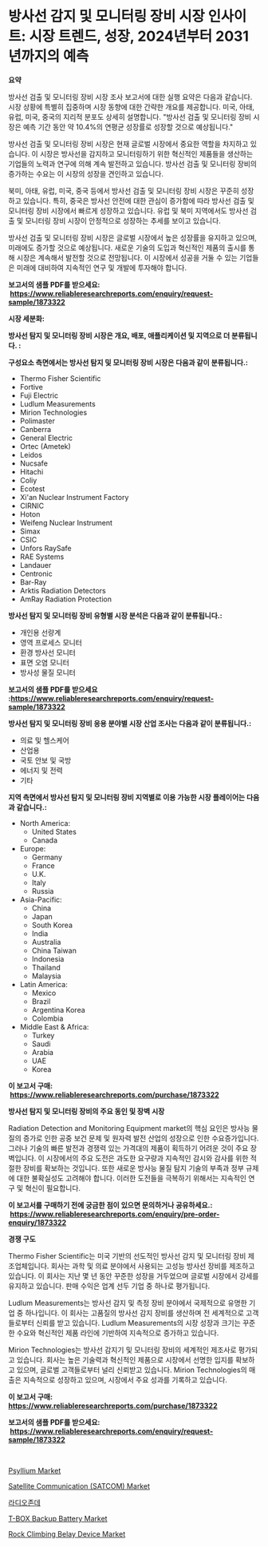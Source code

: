 <p><h1>방사선 감지 및 모니터링 장비 시장 인사이트: 시장 트렌드, 성장, 2024년부터 2031년까지의 예측</h1></p><p><strong>요약</strong></p>
<p><p>방사선 검출 및 모니터링 장비 시장 조사 보고서에 대한 실행 요약은 다음과 같습니다. 시장 상황에 특별히 집중하며 시장 동향에 대한 간략한 개요를 제공합니다. 미국, 아태, 유럽, 미국, 중국의 지리적 분포도 상세히 설명합니다. "방사선 검출 및 모니터링 장비 시장은 예측 기간 동안 약 10.4%의 연평균 성장률로 성장할 것으로 예상됩니다."</p><p>방사선 검출 및 모니터링 장비 시장은 현재 글로벌 시장에서 중요한 역할을 차지하고 있습니다. 이 시장은 방사선을 감지하고 모니터링하기 위한 혁신적인 제품들을 생산하는 기업들의 노력과 연구에 의해 계속 발전하고 있습니다. 방사선 검출 및 모니터링 장비의 증가하는 수요는 이 시장의 성장을 견인하고 있습니다.</p><p>북미, 아태, 유럽, 미국, 중국 등에서 방사선 검출 및 모니터링 장비 시장은 꾸준히 성장하고 있습니다. 특히, 중국은 방사선 안전에 대한 관심이 증가함에 따라 방사선 검출 및 모니터링 장비 시장에서 빠르게 성장하고 있습니다. 유럽 및 북미 지역에서도 방사선 검출 및 모니터링 장비 시장이 안정적으로 성장하는 추세를 보이고 있습니다.</p><p>방사선 검출 및 모니터링 장비 시장은 글로벌 시장에서 높은 성장률을 유지하고 있으며, 미래에도 증가할 것으로 예상됩니다. 새로운 기술의 도입과 혁신적인 제품의 출시를 통해 시장은 계속해서 발전할 것으로 전망됩니다. 이 시장에서 성공을 거둘 수 있는 기업들은 미래에 대비하여 지속적인 연구 및 개발에 투자해야 합니다.</p></p>
<p><strong>보고서의 샘플 PDF를 받으세요: &nbsp;<a href="https://www.reliableresearchreports.com/enquiry/request-sample/1873322">https://www.reliableresearchreports.com/enquiry/request-sample/1873322</a></strong></p>
<p><strong>시장 세분화:</strong></p>
<p><strong> 방사선 탐지 및 모니터링 장비 시장은 개요, 배포, 애플리케이션 및 지역으로 더 분류됩니다. :</strong></p>
<p><strong>구성요소 측면에서는 방사선 탐지 및 모니터링 장비 시장은 다음과 같이 분류됩니다.:</strong></p>
<p><ul><li>Thermo Fisher Scientific</li><li>Fortive</li><li>Fuji Electric</li><li>Ludlum Measurements</li><li>Mirion Technologies</li><li>Polimaster</li><li>Canberra</li><li>General Electric</li><li>Ortec (Ametek)</li><li>Leidos</li><li>Nucsafe</li><li>Hitachi</li><li>Coliy</li><li>Ecotest</li><li>Xi'an Nuclear Instrument Factory</li><li>CIRNIC</li><li>Hoton</li><li>Weifeng Nuclear Instrument</li><li>Simax</li><li>CSIC</li><li>Unfors RaySafe</li><li>RAE Systems</li><li>Landauer</li><li>Centronic</li><li>Bar-Ray</li><li>Arktis Radiation Detectors</li><li>AmRay Radiation Protection</li></ul></p>
<p><strong> 방사선 탐지 및 모니터링 장비 유형별 시장 분석은 다음과 같이 분류됩니다.:</strong></p>
<p><ul><li>개인용 선량계</li><li>영역 프로세스 모니터</li><li>환경 방사선 모니터</li><li>표면 오염 모니터</li><li>방사성 물질 모니터</li></ul></p>
<p><strong>보고서의 샘플 PDF를 받으세요 :<a href="https://www.reliableresearchreports.com/enquiry/request-sample/1873322">https://www.reliableresearchreports.com/enquiry/request-sample/1873322</a></strong></p>
<p><strong> 방사선 탐지 및 모니터링 장비 응용 분야별 시장 산업 조사는 다음과 같이 분류됩니다.:</strong></p>
<p><ul><li>의료 및 헬스케어</li><li>산업용</li><li>국토 안보 및 국방</li><li>에너지 및 전력</li><li>기타</li></ul></p>
<p><strong>지역 측면에서 방사선 탐지 및 모니터링 장비 지역별로 이용 가능한 시장 플레이어는 다음과 같습니다.:</strong></p>
<p><ul>
    <li>
        North America:
        <ul>
            <li>United States</li>
            <li>Canada</li>
        </ul>
    </li>
    <li>
        Europe:
        <ul>
            <li>Germany</li>
            <li>France</li>
            <li>U.K.</li>
            <li>Italy</li>
            <li>Russia</li>
        </ul>
    </li>
    <li>
        Asia-Pacific:
        <ul>
            <li>China</li>
            <li>Japan</li>
            <li>South Korea</li>
            <li>India</li>
            <li>Australia</li>
            <li>China Taiwan</li>
            <li>Indonesia</li>
            <li>Thailand</li>
            <li>Malaysia</li>
        </ul>
    </li>
    <li>
        Latin America:
        <ul>
            <li>Mexico</li>
            <li>Brazil</li>
            <li>Argentina Korea</li>
            <li>Colombia</li>
        </ul>
    </li>
    <li>
        Middle East & Africa:
        <ul>
            <li>Turkey</li>
            <li>Saudi</li>
            <li>Arabia</li>
            <li>UAE</li>
            <li>Korea</li>
        </ul>
    </li>
    </ul></p>
<p><strong>이 보고서 구매: &nbsp;<a href="https://www.reliableresearchreports.com/purchase/1873322">https://www.reliableresearchreports.com/purchase/1873322</a></strong></p>
<p><strong>방사선 탐지 및 모니터링 장비의 주요 동인 및 장벽 시장</strong></p>
<p><p>Radiation Detection and Monitoring Equipment market의 핵심 요인은 방사능 물질의 증가로 인한 공중 보건 문제 및 원자력 발전 산업의 성장으로 인한 수요증가입니다. 그러나 기술의 빠른 발전과 경쟁력 있는 가격대의 제품이 획득하기 어려운 것이 주요 장벽입니다. 이 시장에서의 주요 도전은 과도한 요구량과 지속적인 감시와 감사를 위한 적절한 장비를 확보하는 것입니다. 또한 새로운 방사능 물질 탐지 기술의 부족과 정부 규제에 대한 불확실성도 고려해야 합니다. 이러한 도전들을 극복하기 위해서는 지속적인 연구 및 혁신이 필요합니다.</p></p>
<p><strong>이 보고서를 구매하기 전에 궁금한 점이 있으면 문의하거나 공유하세요.: &nbsp;<a href="https://www.reliableresearchreports.com/enquiry/pre-order-enquiry/1873322">https://www.reliableresearchreports.com/enquiry/pre-order-enquiry/1873322</a></strong></p>
<p><strong>경쟁 구도</strong></p>
<p><p>Thermo Fisher Scientific는 미국 기반의 선도적인 방사선 감지 및 모니터링 장비 제조업체입니다. 회사는 과학 및 의료 분야에서 사용되는 고성능 방사선 장비를 제조하고 있습니다. 이 회사는 지난 몇 년 동안 꾸준한 성장을 거두었으며 글로벌 시장에서 강세를 유지하고 있습니다. 판매 수익은 업계 선두 기업 중 하나로 평가됩니다.</p><p>Ludlum Measurements는 방사선 감지 및 측정 장비 분야에서 국제적으로 유명한 기업 중 하나입니다. 이 회사는 고품질의 방사선 감지 장비를 생산하며 전 세계적으로 고객들로부터 신뢰를 받고 있습니다. Ludlum Measurements의 시장 성장과 크기는 꾸준한 수요와 혁신적인 제품 라인에 기반하여 지속적으로 증가하고 있습니다.</p><p>Mirion Technologies는 방사선 감지기 및 모니터링 장비의 세계적인 제조사로 평가되고 있습니다. 회사는 높은 기술력과 혁신적인 제품으로 시장에서 선명한 입지를 확보하고 있으며, 글로벌 고객들로부터 널리 신뢰받고 있습니다. Mirion Technologies의 매출은 지속적으로 성장하고 있으며, 시장에서 주요 성과를 기록하고 있습니다.</p></p>
<p><strong>이 보고서 구매: &nbsp; <a href="https://www.reliableresearchreports.com/purchase/1873322">https://www.reliableresearchreports.com/purchase/1873322</a></strong></p>
<p><strong>보고서의 샘플 PDF를 받으세요: &nbsp;<a href="https://www.reliableresearchreports.com/enquiry/request-sample/1873322">https://www.reliableresearchreports.com/enquiry/request-sample/1873322</a></strong><strong></strong></p>
<p>&nbsp;</p>
<p><p><a href="https://changeable-paste-463.notion.site/Psyllium-Market-Size-Focuses-on-Market-Dynamics-In-Depth-Analysis-and-Future-Projections-of-its-Mar-8300703f29a447b8a2009a1f138de462">Psyllium Market</a></p><p><a href="https://view.publitas.com/reportprime-1/satellite-communication-satcom-market-size-share-trends-analysis-report-by-material-by-type-by-end-user-by-region-and-segment-forecasts-2024-2031/">Satellite Communication (SATCOM) Market</a></p><p><a href="https://github.com/vsn7qpua81q/Market-Research-Report-List-1/blob/main/95710822617.md">라디오존데</a></p><p><a href="https://issuu.com/reportprime-2/docs/t-box-backup-battery-market-size-2030.pptx">T-BOX Backup Battery Market</a></p><p><a href="https://github.com/jhcraigie/Market-Research-Report-List-2/blob/main/rock-climbing-belay-device-market.md">Rock Climbing Belay Device Market</a></p></p>